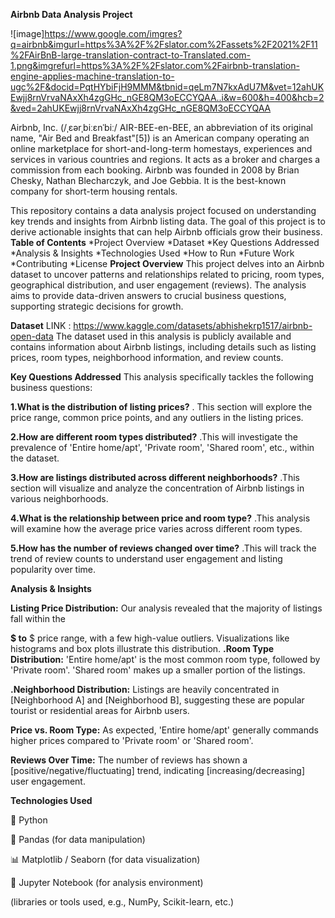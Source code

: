 **Airbnb Data Analysis Project**


![image]https://www.google.com/imgres?q=airbnb&imgurl=https%3A%2F%2Fslator.com%2Fassets%2F2021%2F11%2FAirBnB-large-translation-contract-to-Translated.com-1.png&imgrefurl=https%3A%2F%2Fslator.com%2Fairbnb-translation-engine-applies-machine-translation-to-ugc%2F&docid=PqtHYbiFjH9MMM&tbnid=qeLm7N7kxAdU7M&vet=12ahUKEwjj8rnVrvaNAxXh4zgGHc_nGE8QM3oECCYQAA..i&w=600&h=400&hcb=2&ved=2ahUKEwjj8rnVrvaNAxXh4zgGHc_nGE8QM3oECCYQAA


Airbnb, Inc. (/ˌɛərˌbiːɛnˈbiː/ AIR-BEE-en-BEE, an abbreviation of its original name, "Air Bed and Breakfast"[5]) is an American company operating an online marketplace for short-and-long-term homestays, experiences and services in various countries and regions. It acts as a broker and charges a commission from each booking. Airbnb was founded in 2008 by Brian Chesky, Nathan Blecharczyk, and Joe Gebbia. It is the best-known company for short-term housing rentals.





This repository contains a data analysis project focused on understanding key trends and insights from Airbnb listing data. The goal of this project is to derive actionable insights that can help Airbnb officials grow their business.
**Table of Contents**
*Project Overview
*Dataset
*Key Questions Addressed
*Analysis & Insights
*Technologies Used
*How to Run
*Future Work
*Contributing
*License
**Project Overview**
This project delves into an Airbnb dataset to uncover patterns and relationships related to pricing, room types, geographical distribution, and user engagement (reviews). The analysis aims to provide data-driven answers to crucial business questions, supporting strategic decisions for growth.

**Dataset**
LINK : https://www.kaggle.com/datasets/abhishekrp1517/airbnb-open-data
The dataset used in this analysis is publicly available and contains information about Airbnb listings, including details such as listing prices, room types, neighborhood information, and review counts.

**Key Questions Addressed**
This analysis specifically tackles the following business questions:



**1.What is the distribution of listing prices?**
. This section will explore the price range, common price points, and any outliers in the listing prices.


**2.How are different room types distributed?**
.This will investigate the prevalence of 'Entire home/apt', 'Private room', 'Shared room', etc., within the dataset.


**3.How are listings distributed across different neighborhoods?**
.This section will visualize and analyze the concentration of Airbnb listings in various neighborhoods.


**4.What is the relationship between price and room type?**
.This analysis will examine how the average price varies across different room types.


**5.How has the number of reviews changed over time?**
.This will track the trend of review counts to understand user engagement and listing popularity over time.



**Analysis & Insights**


**Listing Price Distribution:** Our analysis revealed that the majority of listings fall within the 

**$ to**
$ price range, with a few high-value outliers. Visualizations like histograms and box plots illustrate this distribution.
**.Room Type Distribution:** 'Entire home/apt' is the most common room type, followed by 'Private room'.
'Shared room' makes up a smaller portion of the listings.

**.Neighborhood Distribution:** Listings are heavily concentrated in [Neighborhood A] and [Neighborhood B], suggesting these are popular tourist or residential areas for Airbnb users.

**Price vs. Room Type:** As expected, 'Entire home/apt' generally commands higher prices compared to 'Private room' or 'Shared room'.

**Reviews Over Time:** The number of reviews has shown a [positive/negative/fluctuating] trend, indicating [increasing/decreasing] user engagement.



**Technologies Used**



🐍 Python

🐼 Pandas (for data manipulation)

📊 Matplotlib / Seaborn (for data visualization)

📓 Jupyter Notebook (for analysis environment)

(libraries or tools  used, e.g., NumPy, Scikit-learn, etc.)
